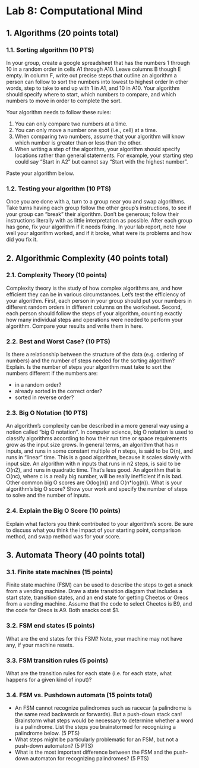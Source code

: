 # Lab 8: Computational Mind

## 1. Algorithms (20 points total)

### 1.1. Sorting algorithm (10 PTS)
In your group, create a google spreadsheet that has the numbers 1 through 10 in a random order in cells A1 through A10. 
Leave columns B though E empty. 
In column F, write out precise steps that outline an algorithm a person can follow to sort the numbers into lowest to highest order 
In other words, step to take to end up with 1 in A1, and 10 in A10. 
Your algorithm should specify where to start, which numbers to compare, and which numbers to move in order to complete the sort. 

Your algorithm needs to follow these rules:
1. You can only compare two numbers at a time.
2. You can only move a number one spot (i.e., cell) at a time.
3. When comparing two numbers, assume that your algorithm will know which number is greater than or less than the other.
4. When writing a step of the algorithm, your algorithm should specify locations rather than general statements. For example, your starting step could say “Start in A2” but cannot say “Start with the highest number”.  

Paste your algorithm below.

### 1.2. Testing your algorithm (10 PTS)
Once you are done with a, turn to a group near you and swap algorithms. 
Take turns having each group follow the other group’s instructions, to see if your group can “break” their algorithm.
Don’t be generous; follow their instructions literally with as little interpretation as possible. 
After each group has gone, fix your algorithm if it needs fixing. 
In your lab report, note how well your algorithm worked, and if it broke, what were its problems and how did you fix it.

## 2. Algorithmic Complexity (40 points total)

### 2.1. Complexity Theory (10 points)
Complexity theory is the study of how complex algorithms are, and how efficient they can be in various circumstances. 
Let’s test the efficiency of your algorithm. 
First, each person in your group should put your numbers in different random orders in different columns on the worksheet. 
Second, each person should follow the steps of your algorithm, counting exactly how many individual steps and operations were needed to perform your algorithm. 
Compare your results and write them in here. 

### 2.2. Best and Worst Case? (10 PTS)
Is there a relationship between the structure of the data (e.g. ordering of numbers) and the number of steps needed for the sorting algorithm? Explain.
Is the number of steps your algorithm must take to sort the numbers different if the numbers are:
- in a random order?
- already sorted in the correct order?
- sorted in reverse order?

### 2.3. Big O Notation (10 PTS)
An algorithm’s complexity can be described in a more general way using a notion called “big O notation”. 
In computer science, big O notation is used to classify algorithms according to how their run time or space requirements grow as the input size grows. 
In general terms, an algorithm that has n inputs, and runs in some constant multiple of n steps, is said to be O(n), and runs in “linear” time. 
This is a good algorithm, because it scales slowly with input size. An algorithm with n inputs that runs in n2 steps, is said to be O(n2), and runs in quadratic time. 
That’s less good. An algorithm that is O(nc), where c is a really big number, will be really inefficient if n is bad. 
Other common big O scores are O(log(n)) and O(n*log(n)). 
What is your algorithm’s big O score? Show your work and specify the number of steps to solve and the number of inputs.

### 2.4. Explain the Big O Score (10 points)
Explain what factors you think contributed to your algorithm’s score. 
Be sure to discuss what you think the impact of your starting point, comparison method, and swap method was for your score.

## 3. Automata Theory (40 points total)

### 3.1. Finite state machines (15 points)
Finite state machine (FSM) can be used to describe the steps to get a snack from a vending machine. 
Draw a state transition diagram that includes a start state, transition states, and an end state for getting Cheetos or Oreos from a vending machine. 
Assume that the code to select Cheetos is B9, and the code for Oreos is A9. Both snacks cost $1. 

### 3.2. FSM end states (5 points)
What are the end states for this FSM? Note, your machine may not have any, if your machine resets. 

### 3.3. FSM transition rules (5 points)
What are the transition rules for each state (i.e. for each state, what happens for a given kind of input)? 

### 3.4. FSM vs. Pushdown automata (15 points total)
- An FSM cannot recognize palindromes such as racecar (a palindrome is the same read backwards or forwards). But a push-down stack can! Brainstorm what steps would be necessary to determine whether a word is a palindrome. List the steps you brainstormed for recognizing a palindrome below. (5 PTS)
- What steps might be particularly problematic for an FSM, but not a push-down automaton? (5 PTS)
- What is the most important difference between the FSM and the push-down automaton for recognizing palindromes? (5 PTS)
